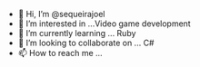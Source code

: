 - 👋 Hi, I’m @sequeirajoel
- 👀 I’m interested in ...Video game development 
- 🌱 I’m currently learning ... Ruby 
- 💞️ I’m looking to collaborate on ... C#
- 📫 How to reach me ...

<!---
sequeirajoel/sequeirajoel is a ✨ special ✨ repository because its `README.md` (this file) appears on your GitHub profile.
You can click the Preview link to take a look at your changes.
--->
